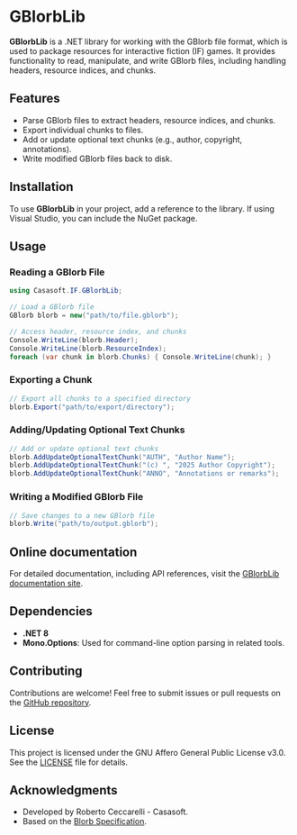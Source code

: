 ﻿# GBlorbLib

**GBlorbLib** is a .NET library for working with the GBlorb file format, 
which is used to package resources for interactive fiction (IF) games. 
It provides functionality to read, manipulate, and write GBlorb files,
including handling headers, resource indices, and chunks.

## Features

- Parse GBlorb files to extract headers, resource indices, and chunks.
- Export individual chunks to files.
- Add or update optional text chunks (e.g., author, copyright, annotations).
- Write modified GBlorb files back to disk.

## Installation

To use **GBlorbLib** in your project, add a reference to the library. 
If using Visual Studio, you can include the NuGet package.

## Usage

### Reading a GBlorb File

```csharp
using Casasoft.IF.GBlorbLib;

// Load a GBlorb file 
GBlorb blorb = new("path/to/file.gblorb");

// Access header, resource index, and chunks 
Console.WriteLine(blorb.Header); 
Console.WriteLine(blorb.ResourceIndex); 
foreach (var chunk in blorb.Chunks) { Console.WriteLine(chunk); }
```

### Exporting a Chunk
```csharp	
// Export all chunks to a specified directory 
blorb.Export("path/to/export/directory");
```

### Adding/Updating Optional Text Chunks
```csharp	
// Add or update optional text chunks
blorb.AddUpdateOptionalTextChunk("AUTH", "Author Name"); 
blorb.AddUpdateOptionalTextChunk("(c) ", "2025 Author Copyright"); 
blorb.AddUpdateOptionalTextChunk("ANNO", "Annotations or remarks");
```

### Writing a Modified GBlorb File
```csharp
// Save changes to a new GBlorb file 
blorb.Write("path/to/output.gblorb");
```

## Online documentation

For detailed documentation, including API references, visit the [GBlorbLib documentation site](https://strawberryfield.github.io/IFTools/GblorbLib-index).

## Dependencies

- **.NET 8**
- **Mono.Options**: Used for command-line option parsing in related tools.

## Contributing

Contributions are welcome! Feel free to submit issues or pull requests on the [GitHub repository](https://github.com/strawberryfield/IFTools).

## License

This project is licensed under the GNU Affero General Public License v3.0. See the [LICENSE](https://www.gnu.org/licenses/agpl-3.0.html) file for details.

## Acknowledgments

- Developed by Roberto Ceccarelli - Casasoft.
- Based on the [Blorb Specification](https://github.com/iftechfoundation/ifarchive-if-specs/blob/main/Blorb-Spec.md).


